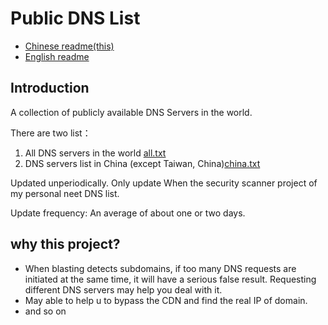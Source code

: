 Public DNS List
============

- [Chinese readme(this)](https://github.com/neargle/public-dns-list/blob/master/readme-cn.md)
- [English readme](https://github.com/neargle/public-dns-list/blob/master/readme.md)

## Introduction

A collection of publicly available DNS Servers in the world.

There are two list：

1. All DNS servers in the world [all.txt](https://github.com/neargle/public-dns-list/blob/master/all.txt)
2. DNS servers list in China (except Taiwan, China)[china.txt](https://github.com/neargle/public-dns-list/blob/master/china.txt)

Updated unperiodically. Only update When the security scanner project of my personal neet DNS list.

Update frequency: An average of about one or two days.

## why this project?

- When blasting detects subdomains, if too many DNS requests are initiated at the same time, it will have a serious false result. Requesting different DNS servers may help you deal with it.
- May able to help u to bypass the CDN and find the real IP of domain.
- and so on

